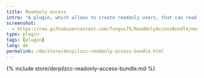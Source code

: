 ```yaml
---
title: Readonly access
intro: "A plugin, which allows to create readonly users, that can read times recorded for a special company."
screenshot: 
  - https://raw.githubusercontent.com/fungus75/ReadOnlyAccessBundle/master/screenshot.jpg
type: plugin
tags: [plugin]
lang: de
permalink: /de/store/derpilzcc-readonly-access-bundle.html
---
```


{% include store/derpilzcc-readonly-access-bundle.md %}
